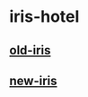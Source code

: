 # iris-hotel

## [old-iris](https://hoteliris.narod.ru/index/0-5)
## [new-iris](https://cheidru.github.io/iris-hotel/)
